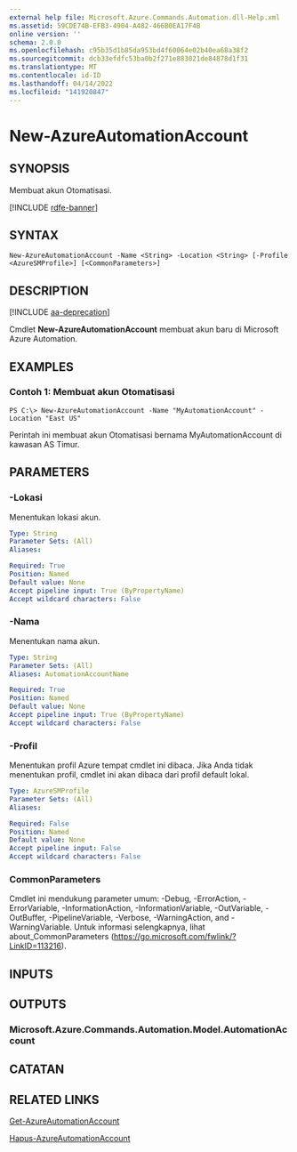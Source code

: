 ```yaml
---
external help file: Microsoft.Azure.Commands.Automation.dll-Help.xml
ms.assetid: 59CDE74B-EFB3-4904-A482-466B0EA17F4B
online version: ''
schema: 2.0.0
ms.openlocfilehash: c95b35d1b85da953bd4f60064e02b40ea68a38f2
ms.sourcegitcommit: dcb33efdfc53ba0b2f271e883021de84878d1f31
ms.translationtype: MT
ms.contentlocale: id-ID
ms.lasthandoff: 04/14/2022
ms.locfileid: "141920847"
---
```

# New-AzureAutomationAccount

## SYNOPSIS

Membuat akun Otomatisasi.

[!INCLUDE [rdfe-banner](../../includes/rdfe-banner.md)]

## SYNTAX

```
New-AzureAutomationAccount -Name <String> -Location <String> [-Profile <AzureSMProfile>] [<CommonParameters>]
```

## DESCRIPTION

[!INCLUDE [aa-deprecation](../include/aa-deprecation.md)]

Cmdlet **New-AzureAutomationAccount** membuat akun baru di Microsoft Azure Automation.

## EXAMPLES

### Contoh 1: Membuat akun Otomatisasi
```
PS C:\> New-AzureAutomationAccount -Name "MyAutomationAccount" -Location "East US"
```

Perintah ini membuat akun Otomatisasi bernama MyAutomationAccount di kawasan AS Timur.

## PARAMETERS

### -Lokasi
Menentukan lokasi akun.

```yaml
Type: String
Parameter Sets: (All)
Aliases: 

Required: True
Position: Named
Default value: None
Accept pipeline input: True (ByPropertyName)
Accept wildcard characters: False
```

### -Nama
Menentukan nama akun.

```yaml
Type: String
Parameter Sets: (All)
Aliases: AutomationAccountName

Required: True
Position: Named
Default value: None
Accept pipeline input: True (ByPropertyName)
Accept wildcard characters: False
```

### -Profil
Menentukan profil Azure tempat cmdlet ini dibaca.
Jika Anda tidak menentukan profil, cmdlet ini akan dibaca dari profil default lokal.

```yaml
Type: AzureSMProfile
Parameter Sets: (All)
Aliases: 

Required: False
Position: Named
Default value: None
Accept pipeline input: False
Accept wildcard characters: False
```

### CommonParameters
Cmdlet ini mendukung parameter umum: -Debug, -ErrorAction, -ErrorVariable, -InformationAction, -InformationVariable, -OutVariable, -OutBuffer, -PipelineVariable, -Verbose, -WarningAction, and -WarningVariable. Untuk informasi selengkapnya, lihat about_CommonParameters (https://go.microsoft.com/fwlink/?LinkID=113216).

## INPUTS

## OUTPUTS

### Microsoft.Azure.Commands.Automation.Model.AutomationAccount

## CATATAN

## RELATED LINKS

[Get-AzureAutomationAccount](./Get-AzureAutomationAccount.md)

[Hapus-AzureAutomationAccount](./Remove-AzureAutomationAccount.md)


